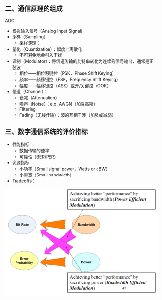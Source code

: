 ## 二、通信原理的组成

ADC:

- 模拟输入信号（Analog Input Signal）
- 采样（Sampling）
	- 采样定理：
- 量化（Quantization）：幅度上离散化
	- 不可避免地会引入干扰
- 调制（Modulator）：将信道传输的比特串转化为连续的信号输出，通常是正弦波
	- 相位——相位移键控（PSK，Phase Shift Keying）
	- 频率——频移键控（FSK，Frequency Shift Keying）
	- 幅度——幅移键控（ASK）或开/关键控（OOK）
- 信道（Channel）：
	- 衰减（Attenuation）
	- 噪声（Noise）：e.g. AWGN（加性高斯）
	- Filtering
	- Fading（无线传输）：波的互相干涉（加强或减弱）

## 三、数字通信系统的评价指标

- 性能指标
	- 数据传输的速率
	- 可靠性（BER/PER）
- 资源指标
	- 小功率（Small signal power，Watts or dBW）
	- 小带宽（Small bandwidth）
- Tradeoffs：

![|350](Pasted%20image%2020250915122248.png)



